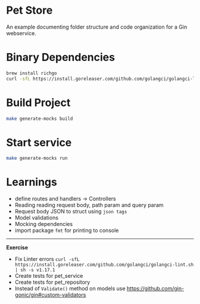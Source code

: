 # Pet Store

An example documenting folder structure and code organization for a Gin webservice.
    
# Binary Dependencies

```sh
brew install richgo
curl -sfL https://install.goreleaser.com/github.com/golangci/golangci-lint.sh | sh -s v1.17.1
```

# Build Project
```sh
make generate-mocks build
```

# Start service
```sh
make generate-mocks run
```

# Learnings
- define routes and handlers -> Controllers 
- Reading reading request body, path param and query param
- Request body JSON to struct using `json tags`
- Model validations
- Mocking dependencies 
- import package `fmt` for printing to console

---

**Exercise**
- Fix Linter errors `curl -sfL https://install.goreleaser.com/github.com/golangci/golangci-lint.sh | sh -s v1.17.1`
- Create tests for pet_service
- Create tests for pet_repository
- Instead of `Validate()` method on models use https://github.com/gin-gonic/gin#custom-validators